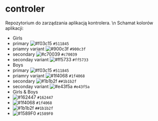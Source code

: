 # controler
Repozytorium do zarządzania aplikacją kontrolera.
\n Schamat kolorów aplikacji:
- Girls
- primary ![#f03c15](https://placehold.it/15/511845/000000?text=+) `#511845`
- priamry variant ![#900c3f](https://placehold.it/15/900c3f/000000?text=+) `#900c3f`
- secondary ![#c70039](https://placehold.it/15/c70039/000000?text=+) `#c70039`
- seconday variant ![#ff5733](https://placehold.it/15/ff5733/000000?text=+) `#ff5733`
- Boys
- primary ![#f03c15](https://placehold.it/15/511845/000000?text=+) `#511845`
- priamry variant ![#1f4068](https://placehold.it/15/1f4068/000000?text=+) `#1f4068`
- secondary ![#1b1b2f](https://placehold.it/15/1b1b2f/000000?text=+) `##1b1b2f`
- seconday variant ![#e43f5a](https://placehold.it/15/e43f5a/000000?text=+) `#e43f5a`
- Girls & Boys
- ![#162447](https://placehold.it/15/162447/000000?text=+) `#162447`
- ![#1f4068](https://placehold.it/15/1f4068/000000?text=+) `#1f4068`
- ![#1b1b2f](https://placehold.it/15/1b1b2f/000000?text=+) `##1b1b2f`
- ![#1589F0](https://placehold.it/15/1589F0/000000?text=+) `#1589F0`
